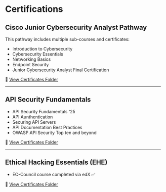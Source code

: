 # Certifications

## Cisco Junior Cybersecurity Analyst Pathway
This pathway includes multiple sub-courses and certificates:

- Introduction to Cybersecurity  
- Cybersecurity Essentials  
- Networking Basics   
- Endpoint Security   
- Junior Cybersecurity Analyst Final Certification 

🔗 [View Certificates Folder](Cybersecurity--Portfolio/Certifications/Cisco%20Junior%20Cybersecurity%20Pathway/)


---

## API Security Fundamentals
- API Security Fundamentals '25
- API Aunthentication
- Securing API Servers
- API Documentation Best Practices
- OWASP API Security Top ten and beyond 

🔗 [View Certificates Folder](./)

---
## Ethical Hacking Essentials (EHE)
- EC-Council course completed via edX ✅  

🔗 [View Certificates Folder](./)

 

